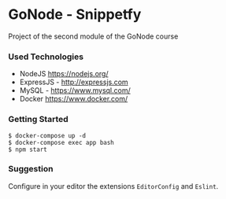 # GoNode - Snippetfy

Project of the second module of the GoNode course

### Used Technologies
- NodeJS <https://nodejs.org/>
- ExpressJS - <http://expressjs.com>
- MySQL - <https://www.mysql.com/>
- Docker <https://www.docker.com/>

### Getting Started

```
$ docker-compose up -d
$ docker-compose exec app bash
$ npm start
```

### Suggestion
Configure in your editor the extensions `EditorConfig` and `Eslint`.
